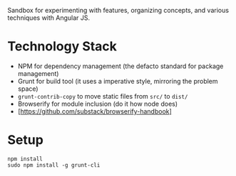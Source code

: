 Sandbox for experimenting with features, organizing concepts, and various techniques with Angular JS.

# Technology Stack

* NPM for dependency management (the defacto standard for package management)
* Grunt for build tool (it uses a imperative style, mirroring the problem space)
 * `grunt-contrib-copy` to move static files from `src/` to `dist/`
* Browserify for module inclusion (do it how node does)
 * [https://github.com/substack/browserify-handbook]


# Setup

```
npm install
sudo npm install -g grunt-cli
```
